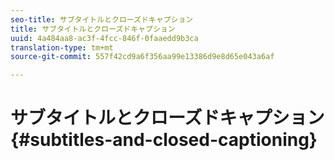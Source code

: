 ```yaml
---
seo-title: サブタイトルとクローズドキャプション
title: サブタイトルとクローズドキャプション
uuid: 4a484aa8-ac3f-4fcc-846f-0faaedd9b3ca
translation-type: tm+mt
source-git-commit: 557f42cd9a6f356aa99e13386d9e8d65e043a6af

---
```



# サブタイトルとクローズドキャプション {#subtitles-and-closed-captioning}
